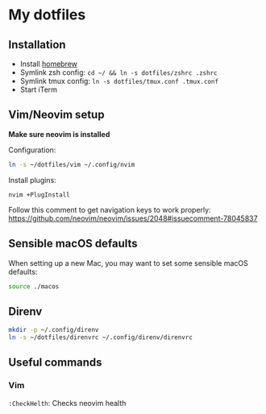 # My dotfiles

## Installation

* Install [homebrew](https://brew.sh/)
* Symlink zsh config: `cd ~/ && ln -s dotfiles/zshrc .zshrc`
* Symlink tmux config: `ln -s dotfiles/tmux.conf .tmux.conf`
* Start iTerm


## Vim/Neovim setup

**Make sure neovim is installed**

Configuration:

```bash
ln -s ~/dotfiles/vim ~/.config/nvim
```

Install plugins:

```
nvim +PlugInstall
```

Follow this comment to get navigation keys to work properly: https://github.com/neovim/neovim/issues/2048#issuecomment-78045837

## Sensible macOS defaults

When setting up a new Mac, you may want to set some sensible macOS defaults:

```bash
source ./macos
```

## Direnv

```bash
mkdir -p ~/.config/direnv
ln -s ~/dotfiles/direnvrc ~/.config/direnv/direnvrc
```

## Useful commands

### Vim

`:CheckHelth`: Checks neovim health
